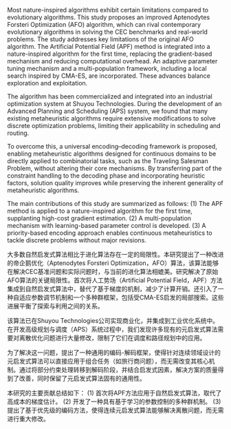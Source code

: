 Most nature-inspired algorithms exhibit certain limitations compared to evolutionary algorithms. This study proposes an improved Aptenodytes Forsteri Optimization (AFO) algorithm, which can rival contemporary evolutionary algorithms in solving the CEC benchmarks and real-world problems. The study addresses key limitations of the original AFO algorithm. The Artificial Potential Field (APF) method is integrated into a nature-inspired algorithm for the first time, replacing the gradient-based mechanism and reducing computational overhead. An adaptive parameter tuning mechanism and a multi-population framework, including a local search inspired by CMA-ES, are incorporated. These advances balance exploration and exploitation.

The algorithm has been commercialized and integrated into an industrial optimization system at Shuyou Technologies. During the development of an Advanced Planning and Scheduling (APS) system, we found that many existing metaheuristic algorithms require extensive modifications to solve discrete optimization problems, limiting their applicability in scheduling and routing.

To overcome this, a universal encoding–decoding framework is proposed, enabling metaheuristic algorithms designed for continuous domains to be directly applied to combinatorial tasks, such as the Traveling Salesman Problem, without altering their core mechanisms. By transferring part of the constraint handling to the decoding phase and incorporating heuristic factors, solution quality improves while preserving the inherent generality of metaheuristic algorithms.

The main contributions of this study are summarized as follows:
(1) The APF method is applied to a nature-inspired algorithm for the first time, supplanting high-cost gradient estimation.
(2) A multi-population mechanism with learning-based parameter control is developed.
(3) A priority-based encoding approach enables continuous metaheuristics to tackle discrete problems without major revisions.


大多数自然启发式算法相比于进化算法存在一定的局限性。本研究提出了一种改进的帝企鹅优化（Aptenodytes Forsteri Optimization，AFO）算法，该算法能够在解决CEC基准问题和实际问题时，与当前的进化算法相媲美。研究解决了原始AFO算法的关键局限性。首次将人工势场（Artificial Potential Field，APF）方法集成到自然启发式算法中，替代了基于梯度的机制，减少了计算开销。还引入了一种自适应参数调节机制和一个多种群框架，包括受CMA-ES启发的局部搜索。这些进展平衡了探索与利用之间的关系。

该算法已在Shuyou Technologies公司实现商业化，并集成到工业优化系统中。在开发高级规划与调度（APS）系统过程中，我们发现许多现有的元启发式算法需要对离散优化问题进行大量修改，限制了它们在调度和路径规划中的应用。

为了解决这一问题，提出了一种通用的编码-解码框架，使得针对连续领域设计的元启发式算法可以直接应用于组合任务（如旅行商问题），而无需改变其核心机制。通过将部分约束处理转移到解码阶段，并结合启发式因素，解决方案的质量得到了改善，同时保留了元启发式算法固有的通用性。

本研究的主要贡献总结如下： 
(1) 首次将APF方法应用于自然启发式算法，取代了高成本的梯度估计。 
(2) 开发了一种具有基于学习的参数控制的多种群机制。 
(3) 提出了基于优先级的编码方法，使得连续元启发式算法能够解决离散问题，而无需进行重大修改。

